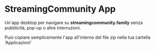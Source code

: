 # StreamingCommunity App

Un'app desktop per navigare su **streamingcommunity.family** senza pubblicità, pop-up o altre interruzioni.

Puoi copiare semplicemente l'app all'interno del file zip nella tua cartella 'Applicazioni'
